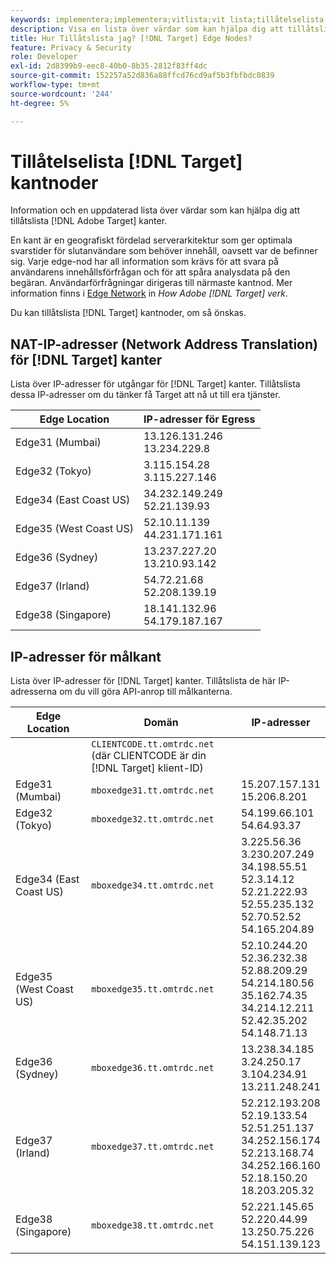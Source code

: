 ```yaml
---
keywords: implementera;implementera;vitlista;vit lista;tillåtelselista;tillåtelselista;kant;kanter
description: Visa en lista över värdar som kan hjälpa dig att tillåtslista Adobe [!DNL Target] kanter (geografiskt fördelade servernoder som ger optimala svarstider för slutanvändarna).
title: Hur Tillåtslista jag? [!DNL Target] Edge Nodes?
feature: Privacy & Security
role: Developer
exl-id: 2d8399b9-eec8-40b0-8b35-2812f83ff4dc
source-git-commit: 152257a52d836a88ffcd76cd9af5b3fbfbdc0839
workflow-type: tm+mt
source-wordcount: '244'
ht-degree: 5%

---
```


# Tillåtelselista [!DNL Target] kantnoder

Information och en uppdaterad lista över värdar som kan hjälpa dig att tillåtslista [!DNL Adobe Target] kanter.

En kant är en geografiskt fördelad serverarkitektur som ger optimala svarstider för slutanvändare som behöver innehåll, oavsett var de befinner sig. Varje edge-nod har all information som krävs för att svara på användarens innehållsförfrågan och för att spåra analysdata på den begäran. Användarförfrågningar dirigeras till närmaste kantnod. Mer information finns i [Edge Network](/help/main/c-intro/how-target-works.md#concept_0AE2ED8E9DE64288A8B30FCBF1040934) in *How Adobe [!DNL Target] verk*.

Du kan tillåtslista [!DNL Target] kantnoder, om så önskas.

## NAT-IP-adresser (Network Address Translation) för [!DNL Target] kanter

Lista över IP-adresser för utgångar för [!DNL Target] kanter. Tillåtslista dessa IP-adresser om du tänker få Target att nå ut till era tjänster.

| Edge Location | IP-adresser för Egress |
| --- | --- |
| Edge31 (Mumbai) | 13.126.131.246<br>13.234.229.8 |
| Edge32 (Tokyo) | 3.115.154.28<br>3.115.227.146 |
| Edge34 (East Coast US) | 34.232.149.249<br>52.21.139.93 |
| Edge35 (West Coast US) | 52.10.11.139<br>44.231.171.161 |
| Edge36 (Sydney) | 13.237.227.20<br>13.210.93.142 |
| Edge37 (Irland) | 54.72.21.68<br>52.208.139.19 |
| Edge38 (Singapore) | 18.141.132.96<br>54.179.187.167 |

## IP-adresser för målkant

Lista över IP-adresser för [!DNL Target] kanter. Tillåtslista de här IP-adresserna om du vill göra API-anrop till målkanterna.

| Edge Location | Domän | IP-adresser |
| --- | --- | --- |
|  | `CLIENTCODE.tt.omtrdc.net`<br>(där CLIENTCODE är din [!DNL Target] klient-ID) |  |
| Edge31 (Mumbai) | `mboxedge31.tt.omtrdc.net` | 15.207.157.131<br>15.206.8.201 |
| Edge32 (Tokyo) | `mboxedge32.tt.omtrdc.net` | 54.199.66.101<br>54.64.93.37 |
| Edge34 (East Coast US) | `mboxedge34.tt.omtrdc.net` | 3.225.56.36<br>3.230.207.249<br>34.198.55.51<br>52.3.14.12<br>52.21.222.93<br>52.55.235.132<br>52.70.52.52<br>54.165.204.89 |
| Edge35 (West Coast US) | `mboxedge35.tt.omtrdc.net` | 52.10.244.20<br>52.36.232.38<br>52.88.209.29<br>54.214.180.56<br>35.162.74.35<br>34.214.12.211<br>52.42.35.202<br>54.148.71.13 |
| Edge36 (Sydney) | `mboxedge36.tt.omtrdc.net` | 13.238.34.185<br>3.24.250.17<br>3.104.234.91<br>13.211.248.241 |
| Edge37 (Irland) | `mboxedge37.tt.omtrdc.net` | 52.212.193.208<br>52.19.133.54<br>52.51.251.137<br>34.252.156.174<br>52.213.168.74<br>34.252.166.160<br>52.18.150.20<br>18.203.205.32 |
| Edge38 (Singapore) | `mboxedge38.tt.omtrdc.net` | 52.221.145.65<br>52.220.44.99<br>13.250.75.226<br>54.151.139.123 |
